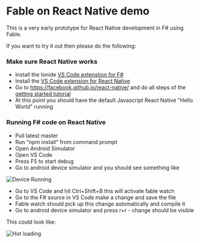 # Fable on React Native demo

This is a very early prototype for React Native development in F# using Fable.

If you want to try it out then please do the following:

### Make sure React Native works

* Install the Ionide [VS Code extenstion for F#](https://github.com/ionide/ionide-vscode-fsharp)
* Install the [VS Code extension for React Native](https://github.com/Microsoft/vscode-react-native)
* Go to https://facebook.github.io/react-native/ and do all steps of the [getting started tutorial](https://facebook.github.io/react-native/docs/getting-started.html#content) 
* At this point you should have the default Javascript React Native "Hello World" running

### Running F# code on React Native

* Pull latest master
* Run "npm install" from command prompt
* Open Android Simulator
* Open VS Code
* Press F5 to start debug
* Go to android device simulator and you should see something like

![Device Running](http://www.navision-blog.de/images/nightwatchapp.gif)

* Go to VS Code and hit Ctrl+Shift+B this will activate fable watch 
* Go to the F# source in VS Code make a change and save the file
* Fable watch should pick up this change automatically and compile it
* Go to android device simulator and press r+r - change should be visible

This could look like:

![Hot loading](http://www.navision-blog.de/images/hotloading.gif)